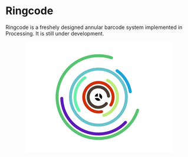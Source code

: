 # Ringcode
Ringcode is a freshely designed annular barcode system implemented in Processing. It is still under development.

<div style="text-align: center">
<img src="/images/demo1.png"/>
</div>
